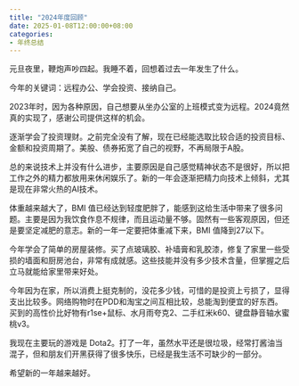 ```yaml
---
title: "2024年度回顾"
date: 2025-01-08T12:00:00+08:00
categories:
- 年终总结
---
```


元旦夜里，鞭炮声吵四起。我睡不着，回想着过去一年发生了什么。

今年的关键词：远程办公、学会投资、接纳自己。

2023年时，因为各种原因，自己想要从坐办公室的上班模式变为远程。2024竟然真的实现了，感谢公司提供这样的机会。

逐渐学会了投资理财。之前完全没有了解，现在已经能选取比较合适的投资目标、金额和投资周期了。美股、债券拓宽了自己的视野，不再局限于A股。

总的来说技术上并没有什么进步，主要原因是自己感觉精神状态不是很好，所以把工作之外的精力都放用来休闲娱乐了。新的一年会逐渐把精力向技术上倾斜，尤其是现在非常火热的AI技术。

体重越来越大了，BMI 值已经达到轻度肥胖了，能感到这给生活中带来了很多问题。主要是因为我饮食作息不规律，而且运动量不够。固然有一些客观原因，但还是要坚定减肥的意志。新的一年一定要把体重减下来，BMI 值降到27以下。

今年学会了简单的房屋装修。买了点玻璃胶、补墙膏和乳胶漆，修复了家里一些受损的墙面和厨房池台，非常有成就感。这些技能并没有多少技术含量，但掌握之后立马就能给家里带来好处。

今年因为在家，所以消费上挺克制的，没花多少钱，可惜的是投资上亏损了，显得支出比较多。网络购物时在PDD和淘宝之间互相比较，总能淘到便宜的好东西。买到的高性价比好物有r1se+鼠标、水月雨夸克2、二手红米k60、键盘静音轴水蜜桃v3。

我现在主要玩的游戏是 Dota2。打了一年，虽然水平还是很垃圾，经常打酱油当混子，但和朋友们开黑获得了很多快乐，已经是我生活不可缺少的一部分。

希望新的一年越来越好。

